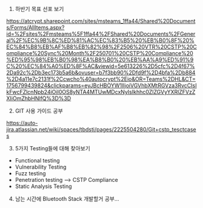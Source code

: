 1. 하반기 목표 선포 보기

https://atcrypt.sharepoint.com/sites/msteams_1ffa44/Shared%20Documents/Forms/AllItems.aspx?id=%2Fsites%2Fmsteams%5F1ffa44%2FShared%20Documents%2FGeneral%2F%EC%9B%8C%ED%81%AC%EC%83%B5%20%EB%B0%8F%20%EC%84%B8%EB%AF%B8%EB%82%98%2F2506%20VTR%20CSTP%20Compliance%20Sync%20Month%2F250701%20CSTP%20Compliance%20%ED%95%98%EB%B0%98%EA%B8%B0%20%EB%AA%A9%ED%91%9C%20%EC%84%A0%ED%8F%AC&viewid=5e613226%2D5cfc%2D4f67%2Da92c%2Db3ec173b5a6b&ovuser=b7f3bb90%2Dfd9f%2D4bfa%2Db884%2D4a11e7c2131f%2Ccwcho%40autocrypt%2Eio&OR=Teams%2DHL&CT=1756799439824&clickparams=eyJBcHBOYW1lIjoiVGVhbXMtRGVza3RvcCIsIkFwcFZlcnNpb24iOiI0OS8yNTA4MTUwMDcxNyIsIkhhc0ZlZGVyYXRlZFVzZXIiOmZhbHNlfQ%3D%3D

2. GIT 사용 가이드 공부

https://auto-jira.atlassian.net/wiki/spaces/tbdsti/pages/2225504280/Git+cstp_tesctcases

3. 5가지 Testing들에 대해 찾아보기
- Functional testing
- Vulnerability Testing
- Fuzz testing
- Penetration testing --> CSTP Compliance
- Static Analysis Testing

4. 남는 시간에 Bluetooth Stack 개발할거 공부...
